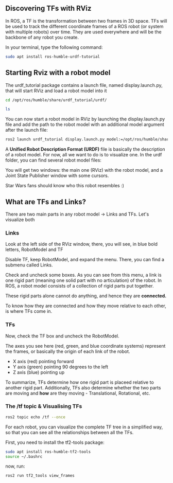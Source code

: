 


## Discovering TFs with RViz


In ROS, a TF is the transformation between two frames in 3D space. TFs will be used to track the
different coordinate frames of a ROS robot (or system with multiple robots) over time. They are used everywhere and will be the backbone of any robot you create.




In your terminal, type the following command:
```bash
sudo apt install ros-humble-urdf-tutorial
```




## Starting Rviz with a robot model


The urdf_tutorial package contains a launch file, named display.launch.py, that will start RViz and
load a robot model into it


```bash
cd /opt/ros/humble/share/urdf_tutorial/urdf/

ls
```


You can now start a robot model in RViz by launching the display.launch.py file and add the path to the robot model with an additional model argument after the launch file:


```bash
ros2 launch urdf_tutorial display.launch.py model:=/opt/ros/humble/share/urdf_tutorial/urdf/07-physics.urdf
```


A **Unified Robot Description Format (URDF)** file is basically the description of a robot model. For now, all we want to do is to visualize one. In the urdf folder, you can find several robot model files:

You will get two windows: the main one (RViz) with the robot model, and a Joint State Publisher
window with some cursors. 


Star Wars fans should know who this robot resembles :)




## What are TFs and Links?


There are two main parts in any robot model -> Links and TFs. Let's visualize both



### Links

Look at the left side of the RViz window, there, you will see, in blue bold letters,
RobotModel and TF


Disable TF, keep RobotModel, and expand the menu. There, you can find a submenu called Links.


Check and uncheck some boxes. As you can see from this menu, a link is one rigid part (meaning one solid part with no articulation) of the robot.  In ROS, a robot model consists of a
collection of rigid parts put together.

These rigid parts alone cannot do anything, and hence they are **connected.** 

To know how they are connected and how they move relative to each other, is where TFs come in.



### TFs

Now, check the TF box and uncheck the RobotModel.

The axes you see here (red, green, and blue coordinate systems) represent the frames, or basically the origin of each link of the robot.

- X axis (red) pointing forward
- Y axis (green) pointing 90 degrees to the left
- Z axis (blue) pointing up


To summarize, TFs determine how one rigid part is placeed relative to another rigid part. Additionally, TFs also determine whether the two parts are moving and **how** are they moving - Translational, Rotational, etc.



### The /tf topic & Visualising TFs


```bash
ros2 topic echo /tf --once
```


For each robot, you can visualize the complete TF tree in a simplified way, so that you can see all the relationships between all the TFs.


First, you need to install the tf2-tools package:
```bash
sudo apt install ros-humble-tf2-tools
source ~/.bashrc
```

now, run:
```bash
ros2 run tf2_tools view_frames
```






